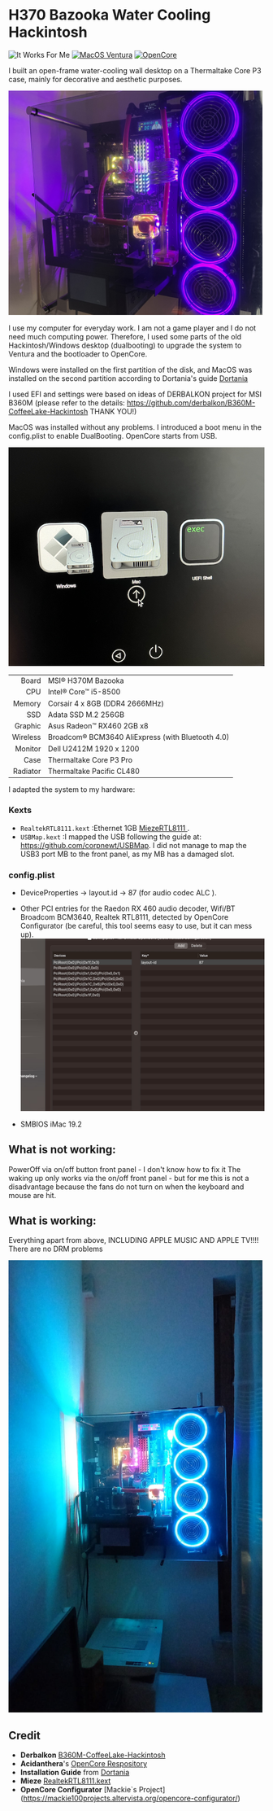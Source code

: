 # H370 Bazooka Water Cooling Hackintosh
![It Works For Me](https://img.shields.io/badge/It%20Works-For%20Me™-green)
[![MacOS Ventura](https://img.shields.io/badge/macOS-13.6-9cf)](https://www.apple.com/macos/ventura/)
[![OpenCore](https://img.shields.io/badge/OpenCore-0.8.6-f95)](https://github.com/acidanthera/OpenCorePkg/releases/0.8.6)

I built an open-frame water-cooling wall desktop on a Thermaltake Core P3 case, mainly for decorative and aesthetic purposes.

<img src="Images/Light2.jpg"  width="500"/>


I use my computer for everyday work.  I am not a game player and  I do not need much computing power. Therefore, I used some parts of the old Hackintosh/Windows desktop (dualbooting) to upgrade the system to Ventura and the bootloader to OpenCore.

Windows were installed on the first partition of the disk, and MacOS was installed on the second partition according to Dortania's guide [Dortania](https://dortania.github.io/OpenCore-Install-Guide/)

I used EFI and settings were based on ideas of DERBALKON project for MSI B360M  (please refer to the details: https://github.com/derbalkon/B360M-CoffeeLake-Hackintosh THANK YOU!)

MacOS was installed without any problems. I introduced a boot menu in the config.plist to enable DualBooting. OpenCore starts from USB.

<img src="Images/Dual boot.png" />


|                |                                                   |
| ------------: | :------------------------------------------------- |
|         Board | MSI® H370M Bazooka                                 |
|           CPU | Intel® Core™ i5-8500                               |
|        Memory | Corsair 4 x 8GB (DDR4 2666MHz)                     |
|           SSD | Adata SSD  M.2 256GB                               |
|      Graphic  | Asus Radeon™ RX460 2GB x8                          |
|     Wireless  | Broadcom® BCM3640 AliExpress (with Bluetooth 4.0)  |
|      Monitor  | Dell U2412M 1920 x 1200                            |
|         Case  | Thermaltake Core P3 Pro                            |
|     Radiator  | Thermaltake Pacific CL480                          |
                           

I adapted the system to my hardware:

### Kexts 
  - ` RealtekRTL8111.kext ` :Ethernet 1GB [ MiezeRTL8111 ](https://github.com/Mieze/RTL8111_driver_for_OS_X/releases).
  -  ` USBMap.kext `  :I mapped the USB following the guide at: https://github.com/corpnewt/USBMap. I did not manage to map the  USB3 port MB to the front panel, as my MB has a damaged slot.
     
### config.plist 
- DeviceProperties -> layout.id -> 87 (for audio codec ALC ).

- Other PCI entries for the Raedon RX 460 audio decoder, Wifi/BT Broadcom BCM3640, Realtek RTL8111, detected by OpenCore Configurator (be careful, this tool seems easy to use, but it can mess up). <img src="Images/PCI entries.jpg"  width="500"/>
  
- SMBIOS iMac 19.2


## What is not working:

PowerOff via on/off button front panel - I don't know how to fix it
The waking up  only works via the on/off front panel - but for me this is not a disadvantage because the fans do not turn on when the keyboard and mouse are hit.


 ## What is working:
Everything apart from above, INCLUDING APPLE MUSIC AND APPLE TV!!!! 
There are no DRM problems

<img src="Images/Light1.JPG"  width="500"/>

## Credit
- **Derbalkon** [B360M-CoffeeLake-Hackintosh](https://github.com/derbalkon/B360M-CoffeeLake-Hackintosh)
- **Acidanthera**'s [OpenCore Respository](https://github.com/acidanthera/OpenCorePkg)
- **Installation Guide** from [Dortania](https://dortania.github.io/OpenCore-Install-Guide/)
- **Mieze** [ RealtekRTL8111.kext ](https://github.com/Mieze/RTL8111_driver_for_OS_X/releases)
- **OpenCore Configurator** [Mackie`s Project] (https://mackie100projects.altervista.org/opencore-configurator/)

